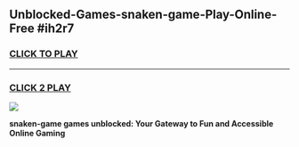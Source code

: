 
## Unblocked-Games-snaken-game-Play-Online-Free #ih2r7
<h3>
<a href="https://us.freeplayer.one?title=snaken-game&ref=10M">CLICK TO PLAY</a></h3>
<hr>

<h3>
<a href="https://us.freeplayer.one?title=snaken-game&ref=10M">CLICK 2 PLAY</a>
  
</h3>

<a href="https://us.freeplayer.one?title=snaken-game&ref=10M"><img src="https://clearcache.store/games.png"></a>


**snaken-game games unblocked: Your Gateway to Fun and Accessible Online Gaming**
